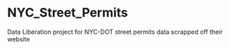 # NYC_Street_Permits
Data Liberation project for NYC-DOT street permits data scrapped off their website
